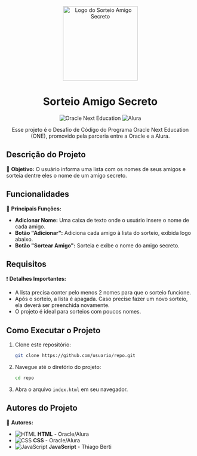<div align="center">
  <img src="https://example.com/secreto_logo.png" alt="Logo do Sorteio Amigo Secreto" width="200" height="200">
  
  # Sorteio Amigo Secreto
  
  ![Oracle Next Education](https://example.com/one_logo.png) ![Alura](https://example.com/alura_logo.png)
  
  Esse projeto é o Desafio de Código do Programa Oracle Next Education (ONE), promovido pela parceria entre a Oracle e a Alura.
</div>

## Descrição do Projeto

🎯 **Objetivo:** O usuário informa uma lista com os nomes de seus amigos e sorteia dentre eles o nome de um amigo secreto.

## Funcionalidades

🎲 **Principais Funções:**
- **Adicionar Nome:** Uma caixa de texto onde o usuário insere o nome de cada amigo.
- **Botão "Adicionar":** Adiciona cada amigo à lista do sorteio, exibida logo abaixo.
- **Botão "Sortear Amigo":** Sorteia e exibe o nome do amigo secreto.

## Requisitos

❗ **Detalhes Importantes:**
- A lista precisa conter pelo menos 2 nomes para que o sorteio funcione.
- Após o sorteio, a lista é apagada. Caso precise fazer um novo sorteio, ela deverá ser preenchida novamente.
- O projeto é ideal para sorteios com poucos nomes.

## Como Executar o Projeto

1. Clone este repositório: 
   ```bash
   git clone https://github.com/usuario/repo.git
   ```
2. Navegue até o diretório do projeto:
   ```bash
   cd repo
   ```
3. Abra o arquivo `index.html` em seu navegador.

## Autores do Projeto

👷 **Autores:**
- ![HTML](https://example.com/html_logo.png) **HTML** - Oracle/Alura
- ![CSS](https://example.com/css_logo.png) **CSS** - Oracle/Alura
- ![JavaScript](https://example.com/js_logo.png) **JavaScript** - Thiago Berti
